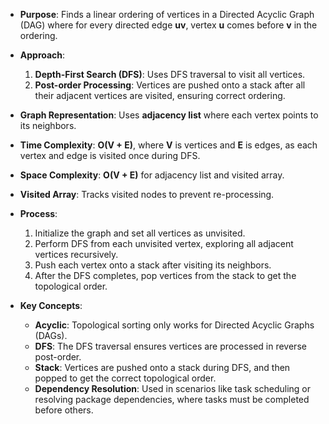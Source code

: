 - **Purpose**: Finds a linear ordering of vertices in a Directed Acyclic Graph (DAG) where for every directed edge **uv**, vertex **u** comes before **v** in the ordering.

- **Approach**:
  1. **Depth-First Search (DFS)**: Uses DFS traversal to visit all vertices.
  2. **Post-order Processing**: Vertices are pushed onto a stack after all their adjacent vertices are visited, ensuring correct ordering.

- **Graph Representation**: Uses **adjacency list** where each vertex points to its neighbors.

- **Time Complexity**: **O(V + E)**, where **V** is vertices and **E** is edges, as each vertex and edge is visited once during DFS.

- **Space Complexity**: **O(V + E)** for adjacency list and visited array.

- **Visited Array**: Tracks visited nodes to prevent re-processing.

- **Process**:
  1. Initialize the graph and set all vertices as unvisited.
  2. Perform DFS from each unvisited vertex, exploring all adjacent vertices recursively.
  3. Push each vertex onto a stack after visiting its neighbors.
  4. After the DFS completes, pop vertices from the stack to get the topological order.

- **Key Concepts**:
  - **Acyclic**: Topological sorting only works for Directed Acyclic Graphs (DAGs).
  - **DFS**: The DFS traversal ensures vertices are processed in reverse post-order.
  - **Stack**: Vertices are pushed onto a stack during DFS, and then popped to get the correct topological order.
  - **Dependency Resolution**: Used in scenarios like task scheduling or resolving package dependencies, where tasks must be completed before others.